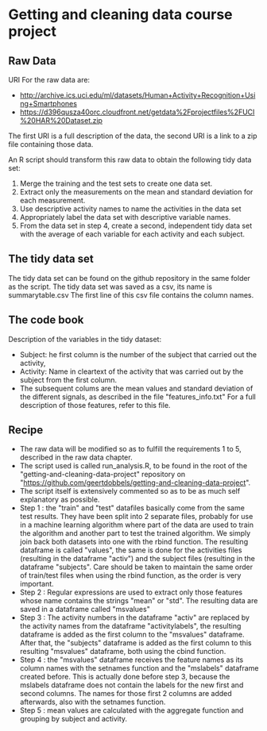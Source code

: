 # Getting and cleaning data course project
## Raw Data

URI For the raw data are: 
* http://archive.ics.uci.edu/ml/datasets/Human+Activity+Recognition+Using+Smartphones
* https://d396qusza40orc.cloudfront.net/getdata%2Fprojectfiles%2FUCI%20HAR%20Dataset.zip

The first URI is a full description of the data, the second URI is a link to a zip file containing those data.

An R script should transform this raw data to obtain the following tidy data set:

1. Merge the training and the test sets to create one data set.
2. Extract only the measurements on the mean and standard deviation for each measurement. 
3. Use descriptive activity names to name the activities in the data set
4. Appropriately label the data set with descriptive variable names. 
5. From the data set in step 4, create a second, independent tidy data set with the average of each variable for each activity and each subject.

## The tidy data set

The tidy data set can be found on the github repository in the same folder as the script. 
The tidy data set was saved as a csv, its name is summarytable.csv
The first line of this csv file contains the column names.

## The code book

Description of the variables in the tidy dataset:

* Subject: he first column is the number of the subject that carried out the activity, 
* Activity: Name in cleartext of the activity that was carried out by the subject from the first column.
* The subsequent colums are the mean values and standard deviation of the different signals, as described in the file "features_info.txt"  For a full description of those features, refer to this file.

## Recipe

* The raw data will be modified so as to fulfill the requirements 1 to 5, described in the raw data chapter.
* The script used is called run_analysis.R, to be found in the root of the "getting-and-cleaning-data-project" repository on "https://github.com/geertdobbels/getting-and-cleaning-data-project".
* The script itself is extensively commented so as to be as much self explanatory as possible.
* Step 1 : the "train" and "test" datafiles basically come from the same test results. They have been split into 2 separate files, probably for use in a machine learning algorithm where part of the data are used to train the algorithm and another part to test the trained algorithm.  We simply join back both datasets into one with the rbind function.  The resulting dataframe is called "values", the same is done for the activities files (resulting in the dataframe "activ") and the subject files (resulting in the dataframe "subjects".  Care should be taken to maintain the same order of train/test files when using the rbind function, as the order is very important.
* Step 2 : Regular expressions are used to extract only those features whose name contains the strings "mean" or "std".  The resulting data are saved in a dataframe called "msvalues"
* Step 3 : The activity numbers in the dataframe "activ" are replaced by the activity names from the dataframe "activitylabels", the resulting dataframe is added as the first column to the "msvalues" dataframe.  After that, the "subjects" dataframe is added as the first column to this resulting "msvalues" dataframe, both using the cbind function.
* Step 4 : the "msvalues" dataframe receives the feature names as its column names with the setnames function and the "mslabels" dataframe created before.  This is actually done before step 3, because the mslabels dataframe does not contain the labels for the new first and second columns.  The names for those first 2 columns are added afterwards, also with the setnames function.
* Step 5 : mean values are calculated with the aggregate function and grouping by subject and activity.

